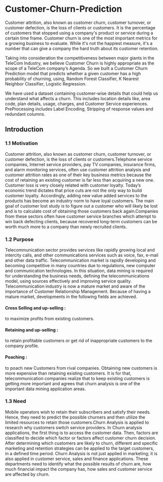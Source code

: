 # Customer-Churn-Prediction
Customer attrition, also known as customer churn, customer turnover, or customer defection, is the loss of clients or customers. It is the percentage of customers that stopped using a company's product or service during a certain time frame. Customer churn is one of the most important metrics for a growing business to evaluate. While it's not the happiest measure, it's a number that can give a company the hard truth about its customer retention. 

Taking into consideration the competitiveness between major giants in the TeleCom Industry, we believe Customer Churn is highly appropriate as the scope of a TeleCom company’s Agenda. So we built a Customer Churn Prediction model that predicts whether a given customer has a high probability of churning, using, Random Forest Classifier, K Nearest Neighbor Classifier, Logistic Regression.

We have used a dataset containing customer-wise details that could help us understand what affects a churn. This includes location details like, area code, plan details, usage, charges, and Customer Service experiences. PreProcessing includes Label Encoding, Stripping of
response values and redundant columns.

## Introduction
### 1.1 Motivation
Customer attrition, also known as customer churn, customer turnover, or customer defection, is the loss of clients or customers.Telephone service companies, Internet service providers, pay TV companies, insurance firms, and alarm monitoring services, often use customer attrition analysis and customer attrition rates as one of their key business metrics because the cost of retaining an existing customer is far less than acquiring a new one. Customer loss is very closely related with customer loyalty. Today’s economic trend dictates that price cuts are not the only way to build customer loyalty. Accordingly, adding new value added services to the products has become an industry norm to have loyal customers. The main goal of customer lost study is to figure out a customer who will likely be lost and is to calculate cost of obtaining those customers back again.Companies from these sectors often have customer service branches which attempt to win back defecting clients, because recovered long-term customers can be worth much more to a company than newly recruited clients.
### 1.2 Purpose
Telecommunication sector provides services like rapidly growing local and intercity calls, and other communications services such as voice, fax, e-mail and other data traffic. Telecommunication market is rapidly developing and becoming competitive in many countries due to regulations, new computer and communication technologies. In this situation, data mining is required for understanding the business needs, defining the telecommunications model, using sources effectively and improving service quality. Telecommunication industry is now a mature market and aware of the importance of Customer Relationship Management. Because of having a mature market, developments in
the following fields are achieved.
#### Cross Selling and up-selling : 
to maximize profits from existing customers.
#### Retaining and up-selling : 
to retain profitable customers or get rid of inappropriate customers to the company profile.
#### Poaching : 
to poach new Customers from rival companies.
Obtaining new customers is more expensive than retaining existing customers. It is for that, telecommunication companies realize that to keep existing customers is getting more important and agrees that churn analysis is one of the important data mining application areas.
### 1.3 Need
Mobile operators wish to retain their subscribers and satisfy their needs. Hence, they need to predict the possible churners and then utilize the limited resources to retain those customers.Churn Analysis is applied to research why customers switch service providers. In
Churn analysis applications, the first thing is to access the customer data. Then, factors are classified to decide which factor or factors affect customer churn decision. After determining which customers are likely to churn, different and specific marketing and retention strategies can be applied to the target customers, in a defined time period. Churn Analysis is not just applied in marketing; it is also applied in customer service, sales and finance applications. These departments need to identify what the possible results of churn are, how much financial impact the company has, how sales and customer service are affected by churn.
